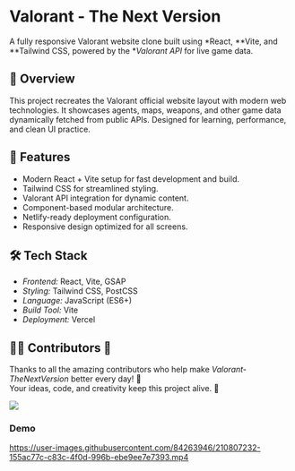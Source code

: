 # Valorant - The Next Version

A fully responsive Valorant website clone built using *React, **Vite, and **Tailwind CSS, powered by the **Valorant API* for live game data.  

## 🚀 Overview

This project recreates the Valorant official website layout with modern web technologies. It showcases agents, maps, weapons, and other game data dynamically fetched from public APIs. Designed for learning, performance, and clean UI practice.

## 🧩 Features

- Modern React + Vite setup for fast development and build.
- Tailwind CSS for streamlined styling.
- Valorant API integration for dynamic content.
- Component-based modular architecture.
- Netlify-ready deployment configuration.
- Responsive design optimized for all screens.

## 🛠 Tech Stack

- *Frontend:* React, Vite, GSAP
- *Styling:* Tailwind CSS, PostCSS
- *Language:* JavaScript (ES6+)
- *Build Tool:* Vite
- *Deployment:* Vercel

## 👨‍💻 Contributors 💖

Thanks to all the amazing contributors who help make *Valorant-TheNextVersion* better every day! 🌟  
Your ideas, code, and creativity keep this project alive. 💪

<a href="https://github.com/Rajvansh-1/Valorant-TheNextVersion/graphs/contributors">
  <img src="https://contrib.rocks/image?repo=Rajvansh-1/Valorant-TheNextVersion" />
</a>

### Demo
https://user-images.githubusercontent.com/84263946/210807232-155ac77c-c83c-4f0d-996b-ebe9ee7e7393.mp4



